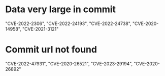 # Data very large in commit

"CVE-2022-2306",
"CVE-2022-24193",
"CVE-2022-24738",
"CVE-2020-14958",
"CVE-2021-3121"

# Commit url not found

"CVE-2022-47931",
"CVE-2020-26521",
"CVE-2023-29194",
"CVE-2020-26892"
